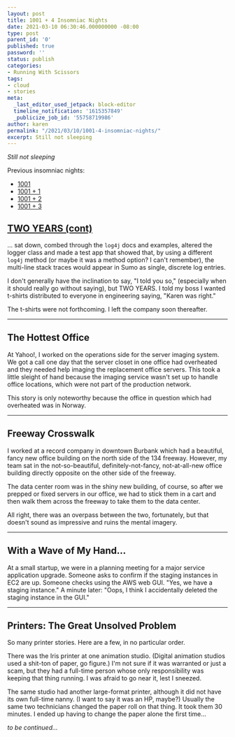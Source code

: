 ```yaml
---
layout: post
title: 1001 + 4 Insomniac Nights
date: 2021-03-10 06:30:46.000000000 -08:00
type: post
parent_id: '0'
published: true
password: ''
status: publish
categories:
- Running With Scissors
tags:
- cloud
- stories
meta:
  _last_editor_used_jetpack: block-editor
  timeline_notification: '1615357849'
  _publicize_job_id: '55758719986'
author: karen
permalink: "/2021/03/10/1001-4-insomniac-nights/"
excerpt: Still not sleeping
---
```


_Still not sleeping_

Previous insomniac nights:

- [1001](/2020/08/17/1001-insomniac-nights/)
- [1001 + 1](/2020/08/29/1001-1-insomniac-nights/)
- [1001 + 2](/2020/10/09/1001-2-insomniac-nights/)
- [1001 + 3](/2020/11/15/1001-3-insomniac-nights/)

## [TWO YEARS (cont)](/2020/11/15/1001-3-insomniac-nights/#two-years)

... sat down, combed through the `log4j` docs and examples, altered the logger class and made a test app that showed that, by using a different `log4j` method (or maybe it was a method option? I can't remember), the multi-line stack traces would appear in Sumo as single, discrete log entries.

I don't generally have the inclination to say, "I told you so," (especially when it should really go without saying), but TWO YEARS. I told my boss I wanted t-shirts distributed to everyone in engineering saying, "Karen was right."

The t-shirts were not forthcoming. I left the company soon thereafter.

* * *

## The Hottest Office

At Yahoo!, I worked on the operations side for the server imaging system. We got a call one day that the server closet in one office had overheated and they needed help imaging the replacement office servers. This took a little sleight of hand because the imaging service wasn't set up to handle office locations, which were not part of the production network.

This story is only noteworthy because the office in question which had overheated was in Norway.

* * *

## Freeway Crosswalk

I worked at a record company in downtown Burbank which had a beautiful, fancy new office building on the north side of the 134 freeway. However, my team sat in the not-so-beautiful, definitely-not-fancy, not-at-all-new office building directly opposite on the other side of the freeway.

The data center room was in the shiny new building, of course, so after we prepped or fixed servers in our office, we had to stick them in a cart and then walk them across the freeway to take them to the data center.

All right, there was an overpass between the two, fortunately, but that doesn't sound as impressive and ruins the mental imagery.

* * *

## With a Wave of My Hand...

At a small startup, we were in a planning meeting for a major service application upgrade. Someone asks to confirm if the staging instances in EC2 are up. Someone checks using the AWS web GUI. "Yes, we have a staging instance." A minute later: "Oops, I think I accidentally deleted the staging instance in the GUI."

* * *

## Printers: The Great Unsolved Problem

So many printer stories. Here are a few, in no particular order.

There was the Iris printer at one animation studio. (Digital animation studios used a shit-ton of paper, go figure.) I'm not sure if it was warranted or just a scam, but they had a full-time person whose only responsibility was keeping that thing running. I was afraid to go near it, lest I sneezed.

The same studio had another large-format printer, although it did not have its own full-time nanny. (I want to say it was an HP, maybe?) Usually the same two technicians changed the paper roll on that thing. It took them 30 minutes. I ended up having to change the paper alone the first time...

_to be continued..._


